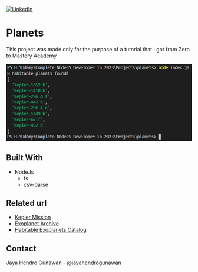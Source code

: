 [![LinkedIn][linkedin-shield]][linkedin-url]

# Planets
This project was made only for the purpose of a tutorial that I got from Zero to Mastery Academy

![Planets][product-screenshot]

## Built With
- NodeJs
    - fs
    - csv-parse

## Related url
- [Kepler Mission][kepler-mission]
- [Exoplanet Archive][exoplanet-archive]
- [Habitable Exoplanets Catalog][exoplanets-catalog]

## Contact
Jaya Hendro Gunawan - [@jayahendrogunawan](https://www.instagram.com/jayahendrogunawan/)

[linkedin-shield]: https://img.shields.io/badge/-LinkedIn-black.svg?style=for-the-badge&logo=linkedin&colorB=555
[linkedin-url]: https://www.linkedin.com/in/jayahendro/
[kepler-mission]: https://www.nasa.gov/mission_pages/kepler/launch/index.html
[exoplanet-archive]: https://exoplanetarchive.ipac.caltech.edu/docs/data.html
[exoplanets-catalog]: https://phl.upr.edu/projects/habitable-exoplanets-catalog
[product-screenshot]: ./img/result.PNG